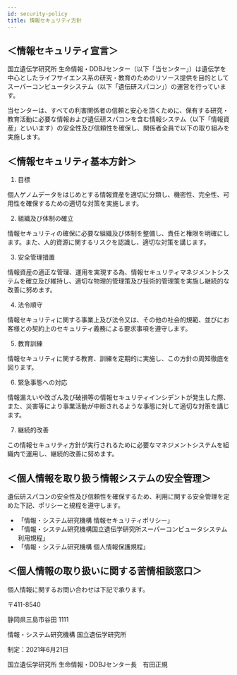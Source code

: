 ```yaml
---
id: security-policy
title: 情報セキュリティ方針
---
```


## ＜情報セキュリティ宣言＞


国立遺伝学研究所 生命情報・DDBJセンター（以下「当センター」）は遺伝学を中心としたライフサイエンス系の研究・教育のためのリソース提供を目的としてスーパーコンピュータシステム（以下「遺伝研スパコン」）の運営を行っています。

当センターは、すべての利害関係者の信頼と安心を頂くために、保有する研究・教育活動に必要な情報および遺伝研スパコンを含む情報システム（以下「情報資産」といいます）の安全性及び信頼性を確保し、関係者全員で以下の取り組みを実施します。


## ＜情報セキュリティ基本方針＞　
1.	目標

個人ゲノムデータをはじめとする情報資産を適切に分類し、機密性、完全性、可用性を確保するための適切な対策を実施します。

2.	組織及び体制の確立

情報セキュリティの確保に必要な組織及び体制を整備し、責任と権限を明確にします。また、人的資源に関するリスクを認識し、適切な対策を講じます。

3.	安全管理措置

情報資産の適正な管理、運用を実現する為、情報セキュリティマネジメントシステムを確立及び維持し、適切な物理的管理策及び技術的管理策を実施し継続的な改善に努めます。

4.	法令順守

情報セキュリティに関する事業上及び法令又は、その他の社会的規範、並びにお客様との契約上のセキュリティ義務による要求事項を遵守します。

5.	教育訓練

情報セキュリティに関する教育、訓練を定期的に実施し、この方針の周知徹底を図ります。

6.	緊急事態への対応

情報漏えいや改ざん及び破損等の情報セキュリティインシデントが発生した際、また、災害等により事業活動が中断されるような事態に対して適切な対策を講じます。

7.	継続的改善

この情報セキュリティ方針が実行されるために必要なマネジメントシステムを組織内で運用し、継続的改善に努めます。
	

## ＜個人情報を取り扱う情報システムの安全管理＞

遺伝研スパコンの安全性及び信頼性を確保するため、利用に関する安全管理を定めた下記、ポリシーと規程を遵守します。
- 「情報・システム研究機構 情報セキュリティポリシー」
- 「情報・システム研究機構国立遺伝学研究所スーパーコンピュータシステム利用規程」
- 「情報・システム研究機構 個人情報保護規程」



## ＜個人情報の取り扱いに関する苦情相談窓口＞

個人情報に関するお問い合わせは下記で承ります。

〒411-8540　

静岡県三島市谷田 1111

情報・システム研究機構 国立遺伝学研究所


制定：2021年6月21日

国立遺伝学研究所 生命情報・DDBJセンター長　有田正規
